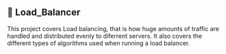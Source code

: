 ## :satellite: Load_Balancer

This project covers Load balancing, that is how huge amounts of traffic are handled and distributed evenly to diferrent servers. It also covers the different types of algorithms used when running a load balancer.
